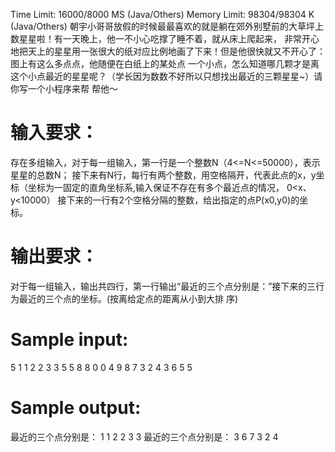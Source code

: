 Time Limit: 16000/8000 MS (Java/Others)    Memory Limit: 98304/98304 K (Java/Others)
    朝宇小哥哥放假的时候最最喜欢的就是躺在郊外别墅前的大草坪上数星星啦！有一天晚上，他一不小心吃撑了睡不着，就从床上爬起来，
非常开心地把天上的星星用一张很大的纸对应比例地画了下来！但是他很快就又不开心了：图上有这么多点点，他随便在白纸上的某处点
一个小点，怎么知道哪几颗才是离这个小点最近的星星呢？（学长因为数数不好所以只想找出最近的三颗星星~）请你写一个小程序来帮
帮他～
# 输入要求：
存在多组输入，对于每一组输入，第一行是一个整数N（4<=N<=50000），表示星星的总数N；
接下来有N行，每行有两个整数，用空格隔开，代表此点的x，y坐标（坐标为一固定的直角坐标系,输入保证不存在有多个最近点的情况，
0<x、y<10000）
接下来的一行有2个空格分隔的整数，给出指定的点P(x0,y0)的坐标。
# 输出要求：
对于每一组输入，输出共四行，第一行输出“最近的三个点分别是：”接下来的三行为最近的三个点的坐标。(按离给定点的距离从小到大排
序)
# Sample input:
5
1 1
2 2
3 3
5 5
8 8
0 0
4
9 8
7 3
2 4
3 6
5 5
# Sample output:
最近的三个点分别是：
1 1
2 2
3 3
最近的三个点分别是：
3 6
7 3
2 4
